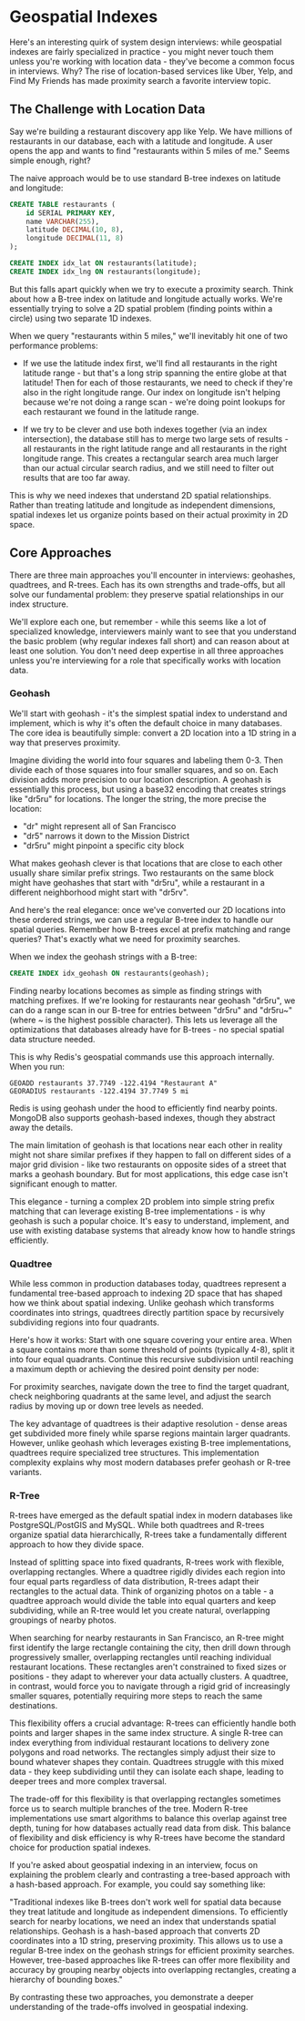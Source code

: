# Geospatial Indexes

Here's an interesting quirk of system design interviews: while geospatial indexes are fairly specialized in practice - you might never touch them unless you're working with location data - they've become a common focus in interviews. Why? The rise of location-based services like Uber, Yelp, and Find My Friends has made proximity search a favorite interview topic.

## The Challenge with Location Data

Say we're building a restaurant discovery app like Yelp. We have millions of restaurants in our database, each with a latitude and longitude. A user opens the app and wants to find "restaurants within 5 miles of me." Seems simple enough, right?

The naive approach would be to use standard B-tree indexes on latitude and longitude:

```sql
CREATE TABLE restaurants (
    id SERIAL PRIMARY KEY,
    name VARCHAR(255),
    latitude DECIMAL(10, 8),
    longitude DECIMAL(11, 8)
);

CREATE INDEX idx_lat ON restaurants(latitude);
CREATE INDEX idx_lng ON restaurants(longitude);
```

But this falls apart quickly when we try to execute a proximity search. Think about how a B-tree index on latitude and longitude actually works. We're essentially trying to solve a 2D spatial problem (finding points within a circle) using two separate 1D indexes.

When we query "restaurants within 5 miles," we'll inevitably hit one of two performance problems:

- If we use the latitude index first, we'll find all restaurants in the right latitude range - but that's a long strip spanning the entire globe at that latitude! Then for each of those restaurants, we need to check if they're also in the right longitude range. Our index on longitude isn't helping because we're not doing a range scan - we're doing point lookups for each restaurant we found in the latitude range.

- If we try to be clever and use both indexes together (via an index intersection), the database still has to merge two large sets of results - all restaurants in the right latitude range and all restaurants in the right longitude range. This creates a rectangular search area much larger than our actual circular search radius, and we still need to filter out results that are too far away.

This is why we need indexes that understand 2D spatial relationships. Rather than treating latitude and longitude as independent dimensions, spatial indexes let us organize points based on their actual proximity in 2D space.

## Core Approaches

There are three main approaches you'll encounter in interviews: geohashes, quadtrees, and R-trees. Each has its own strengths and trade-offs, but all solve our fundamental problem: they preserve spatial relationships in our index structure.

We'll explore each one, but remember - while this seems like a lot of specialized knowledge, interviewers mainly want to see that you understand the basic problem (why regular indexes fall short) and can reason about at least one solution. You don't need deep expertise in all three approaches unless you're interviewing for a role that specifically works with location data.

### Geohash

We'll start with geohash - it's the simplest spatial index to understand and implement, which is why it's often the default choice in many databases. The core idea is beautifully simple: convert a 2D location into a 1D string in a way that preserves proximity.

Imagine dividing the world into four squares and labeling them 0-3. Then divide each of those squares into four smaller squares, and so on. Each division adds more precision to our location description. A geohash is essentially this process, but using a base32 encoding that creates strings like "dr5ru" for locations. The longer the string, the more precise the location:

- "dr" might represent all of San Francisco
- "dr5" narrows it down to the Mission District
- "dr5ru" might pinpoint a specific city block

What makes geohash clever is that locations that are close to each other usually share similar prefix strings. Two restaurants on the same block might have geohashes that start with "dr5ru", while a restaurant in a different neighborhood might start with "dr5rv".

And here's the real elegance: once we've converted our 2D locations into these ordered strings, we can use a regular B-tree index to handle our spatial queries. Remember how B-trees excel at prefix matching and range queries? That's exactly what we need for proximity searches.

When we index the geohash strings with a B-tree:

```sql
CREATE INDEX idx_geohash ON restaurants(geohash);
```

Finding nearby locations becomes as simple as finding strings with matching prefixes. If we're looking for restaurants near geohash "dr5ru", we can do a range scan in our B-tree for entries between "dr5ru" and "dr5ru~" (where ~ is the highest possible character). This lets us leverage all the optimizations that databases already have for B-trees - no special spatial data structure needed.

This is why Redis's geospatial commands use this approach internally. When you run:

```shell
GEOADD restaurants 37.7749 -122.4194 "Restaurant A"
GEORADIUS restaurants -122.4194 37.7749 5 mi
```

Redis is using geohash under the hood to efficiently find nearby points. MongoDB also supports geohash-based indexes, though they abstract away the details.

The main limitation of geohash is that locations near each other in reality might not share similar prefixes if they happen to fall on different sides of a major grid division - like two restaurants on opposite sides of a street that marks a geohash boundary. But for most applications, this edge case isn't significant enough to matter.

This elegance - turning a complex 2D problem into simple string prefix matching that can leverage existing B-tree implementations - is why geohash is such a popular choice. It's easy to understand, implement, and use with existing database systems that already know how to handle strings efficiently.

### Quadtree

While less common in production databases today, quadtrees represent a fundamental tree-based approach to indexing 2D space that has shaped how we think about spatial indexing. Unlike geohash which transforms coordinates into strings, quadtrees directly partition space by recursively subdividing regions into four quadrants.

Here's how it works: Start with one square covering your entire area. When a square contains more than some threshold of points (typically 4-8), split it into four equal quadrants. Continue this recursive subdivision until reaching a maximum depth or achieving the desired point density per node:

For proximity searches, navigate down the tree to find the target quadrant, check neighboring quadrants at the same level, and adjust the search radius by moving up or down tree levels as needed.

The key advantage of quadtrees is their adaptive resolution - dense areas get subdivided more finely while sparse regions maintain larger quadrants. However, unlike geohash which leverages existing B-tree implementations, quadtrees require specialized tree structures. This implementation complexity explains why most modern databases prefer geohash or R-tree variants.

### R-Tree

R-trees have emerged as the default spatial index in modern databases like PostgreSQL/PostGIS and MySQL. While both quadtrees and R-trees organize spatial data hierarchically, R-trees take a fundamentally different approach to how they divide space.

Instead of splitting space into fixed quadrants, R-trees work with flexible, overlapping rectangles. Where a quadtree rigidly divides each region into four equal parts regardless of data distribution, R-trees adapt their rectangles to the actual data. Think of organizing photos on a table - a quadtree approach would divide the table into equal quarters and keep subdividing, while an R-tree would let you create natural, overlapping groupings of nearby photos.

When searching for nearby restaurants in San Francisco, an R-tree might first identify the large rectangle containing the city, then drill down through progressively smaller, overlapping rectangles until reaching individual restaurant locations. These rectangles aren't constrained to fixed sizes or positions - they adapt to wherever your data actually clusters. A quadtree, in contrast, would force you to navigate through a rigid grid of increasingly smaller squares, potentially requiring more steps to reach the same destinations.

This flexibility offers a crucial advantage: R-trees can efficiently handle both points and larger shapes in the same index structure. A single R-tree can index everything from individual restaurant locations to delivery zone polygons and road networks. The rectangles simply adjust their size to bound whatever shapes they contain. Quadtrees struggle with this mixed data - they keep subdividing until they can isolate each shape, leading to deeper trees and more complex traversal.

The trade-off for this flexibility is that overlapping rectangles sometimes force us to search multiple branches of the tree. Modern R-tree implementations use smart algorithms to balance this overlap against tree depth, tuning for how databases actually read data from disk. This balance of flexibility and disk efficiency is why R-trees have become the standard choice for production spatial indexes.

If you're asked about geospatial indexing in an interview, focus on explaining the problem clearly and contrasting a tree-based approach with a hash-based approach.
For example, you could say something like:

"Traditional indexes like B-trees don't work well for spatial data because they treat latitude and longitude as independent dimensions. To efficiently search for nearby locations, we need an index that understands spatial relationships. Geohash is a hash-based approach that converts 2D coordinates into a 1D string, preserving proximity. This allows us to use a regular B-tree index on the geohash strings for efficient proximity searches. However, tree-based approaches like R-trees can offer more flexibility and accuracy by grouping nearby objects into overlapping rectangles, creating a hierarchy of bounding boxes."

By contrasting these two approaches, you demonstrate a deeper understanding of the trade-offs involved in geospatial indexing.